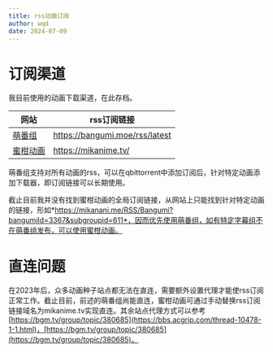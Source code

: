 ```yaml
---
title: rss动画订阅
author: wqd
date: 2024-07-09
---
```

# 订阅渠道

我目前使用的动画下载渠道，在此存档。

| 网站                             	| rss订阅链接                    	|
|----------------------------------	|--------------------------------	|
| [萌番组](https://bangumi.moe/)   	| https://bangumi.moe/rss/latest 	|
| [蜜柑动画](https://mikanani.me/) 	| https://mikanime.tv/           	|

萌番组支持对所有动画的rss，可以在qbittorrent中添加订阅后，针对特定动画添加下载器，即订阅链接可以长期使用。

截止目前我并没有找到蜜柑动画的全局订阅链接，从网站上只能找到针对特定动画的链接，形如*https://mikanani.me/RSS/Bangumi?bangumiId=3367&subgroupid=611*，因而优先使用萌番组，如有特定字幕组不在萌番组发布，可以使用蜜柑动画。

# 直连问题

在2023年后，众多动画种子站点都无法在直连，需要额外设置代理才能使rss订阅正常工作。截止目前，前述的萌番组尚能直连，蜜柑动画可通过手动替换rss订阅链接域名为mikanime.tv实现直连。其余站点代理方式可以参考[https://bgm.tv/group/topic/380685](https://bbs.acgrip.com/thread-10478-1-1.html)，[https://bgm.tv/group/topic/380685](https://bgm.tv/group/topic/380685)。
